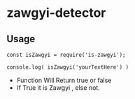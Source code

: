 # zawgyi-detector

## Usage

```const isZawgyi = require('is-zawgyi');```

```console.log( isZawgyi('yourTextHere') )```

- Function Will Return true or false 
- If True it is Zawgyi , else not.